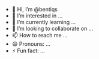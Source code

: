 - 👋 Hi, I’m @bentiqs
- 👀 I’m interested in ...
- 🌱 I’m currently learning ...
- 💞️ I’m looking to collaborate on ...
- 📫 How to reach me ...
- 😄 Pronouns: ...
- ⚡ Fun fact: ...

<!---
bentiqs/bentiqs is a ✨ special ✨ repository because its `README.md` (this file) appears on your GitHub profile.
You can click the Preview link to take a look at your changes.
--->
